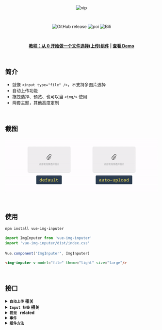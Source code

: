 <br>

<p align="center">
  <img width="300px" src="./src/assets/vip-logo.png" alt="vip" />
</p>
<br>

<p align="center">
  <img alt="GitHub release" src="https://img.shields.io/badge/release-v2.0.0-orange.svg?style=for-the-badge"/>
  <img alt="poi" src="https://img.shields.io/badge/poi-10-green.svg?style=for-the-badge"/>
  <img alt="Bili" src="https://img.shields.io/badge/bili-3-blue.svg?style=for-the-badge"/>
</p>

<br>

<p align="center">
  <b>
    <a href="https://segmentfault.com/a/1190000008503338">教程：从 0 开始做一个文件选择(上传)组件</a>
    |
    <a href="http://waynecz.github.io/VueImgInputer/index.html">查看 Demo</a>
  </b>
</p>

<br>

## 简介

- 就像 `<input type="file" />`，不支持多图片选择
- 自动上传功能
- 拖拽选择、预览、也可以当 `<img/>` 使用
- 两套主题，其他高度定制

<br>

## 截图

<p align="center">
  <img height="180px" src="./src/assets/screenshot.gif"/>
</p>

<br>

## 使用

```bash
npm install vue-img-inputer
```

```javascript
import ImgInputer from 'vue-img-inputer'
import 'vue-img-inputer/dist/index.css'

Vue.component('ImgInputer', ImgInputer)
```

```html
<img-inputer v-model="file" theme="light" size="large"/>
```

<br>

## 接口

<details><summary><strong><code>自动上传</code> 相关</strong></summary>
<br>

1.  **`auto-uoload`**: Boolean  
    设置开启自动上传功能

2.  **`action`**: String  
    上传的 URL

3.  **`upload-key`**: String  
    **default**: `file`  
    图片在 form-data 中的 key 名

4.  **`extra-data`**: Object  
    上传的额外数据

5.  **`headers`**: Object  
    上传的额外 headers

6.  **`with-cookie`**: Boolean  
    是否携带 cookie

7.  **`on-start`**: Function  
    **params**: func ( file )  
    上传开始的钩子函数

8.  **`on-progress`**: Function  
    **params**: func ( event, file )  
    上传中的钩子函数，可以通过 `event.percent` 获得当前上传进度

9.  **`on-success`**: Function  
    **params**: func ( res, file )  
    上传成功的钩子函数，`res` 是服务端返回的数据

10. **`on-error`**: Function  
    **params**: func ( err, file )  
    上传失败的钩子函数

<br/>
</details>

<details><summary><strong><code>Input 标签</code> 相关</strong></summary>
<br>

1.  **`accept`**: String  
    **default**: `image/*,video/*;`  
    建议设置成像 `image/jpg,image/gif;` 之类的具体指，不然可能造成文件夹呼出特别慢

2.  **`placeholder`**: String  
    **default**: `点击或拖拽选择图片`

3.  **`id`**: String  
    **default**: random string in 4 length

4.  **`readonly`**: Boolean

5.  **`capture`**: Boolean  
    **default**: `false`  
    在移动端是否直接呼出相机

6.  **`max-size`**: Number  
    **default**: 5120  
    图片大小限制 (KB)

7.  **`name`**: Boolean  
    原生 name 属性

8.  **`任意 input 的原生属性`**: any
    任意 input 的原生属性都将继承给内部的 input 标签

<br/>
</details>

<details><summary><strong><code>视觉 </code> related</strong></summary>
<br>

1.  **`img-src`**: String  
    图片回填地址，设置后组件将会像 `<img />` 标签一样

2.  **`theme`**: String  
    **default**: `material`
    两套主题 (light / material)

3.  **`size`**: String
    small / normal / large

4.  **`icon`**: String  
    clip / img / img2

5.  **`ali-icon`**: String  
    如果你用了 [iconfont.cn](http://iconfont.cn/), 可以设置你项目里的 icon unicode 值

6.  **`no-mask`**: Boolean  
    去除 hover 蒙版

7.  **`no-hover-effect`**: Boolean  
    去除所有 hover 效果

8.  **`bottom-text`**: String  
    **default**: `点击或拖拽图片以修改`  
    hover 后底部的文字

9.  **`readonly-tip-text`**: String  
    **default**: `不可更改`  
    只读情况下底部的文字

<br/>
</details>

<details><summary><strong><code>事件</code></strong></summary>
<br>

1.  **`on-change`**: Function  
    **params**: func ( file, fileName )  
    文件更改时的钩子函数

<br/>
</details>

<details><summary><strong><code>组件方法</code></strong></summary>
<br>

1.  **`reset`**  
    重置组建的数据，但不重置 `img-src`

<br/>
</details>
